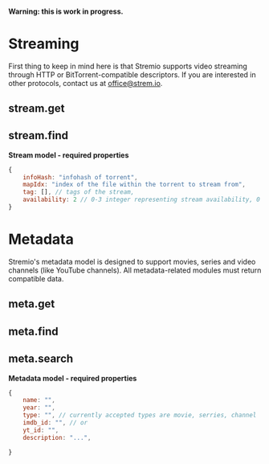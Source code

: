 #### Warning: this is work in progress.

# Streaming
First thing to keep in mind here is that Stremio supports video streaming through HTTP or BitTorrent-compatible descriptors. If you are interested in other protocols, contact us at [office@strem.io](mailto:office@strem.io).

## stream.get

## stream.find

**Stream model - required properties**
```javascript
{
	infoHash: "infohash of torrent",
	mapIdx: "index of the file within the torrent to stream from",
	tag: [], // tags of the stream, 
	availability: 2 // 0-3 integer representing stream availability, 0 being unavailable, 1 being barely streamable, 2 OK, 3 - in great health
}
```


# Metadata
Stremio's metadata model is designed to support movies, series and video channels (like YouTube channels). All metadata-related modules must return compatible data.

## meta.get

## meta.find

## meta.search


**Metadata model - required properties**
```javascript
{
	name: "",
	year: "",
	type: "", // currently accepted types are movie, serries, channel
	imdb_id: "", // or
	yt_id: "",
	description: "...",

}
```
